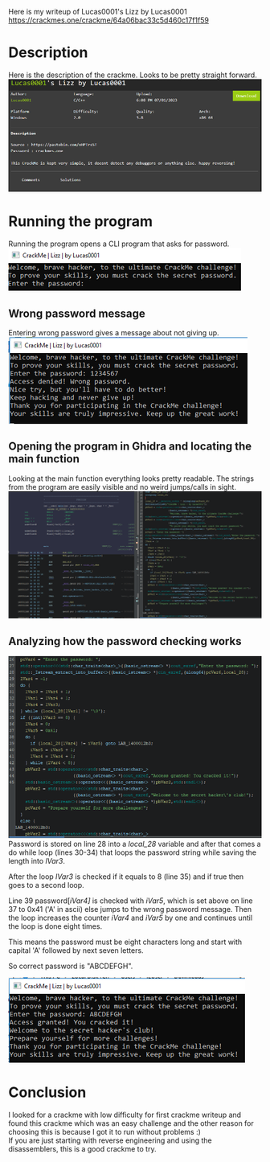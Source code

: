 Here is my writeup of Lucas0001's Lizz by Lucas0001  
https://crackmes.one/crackme/64a06bac33c5d460c17f1f59

# Description
Here is the description of the crackme. Looks to be pretty straight forward.
![](../images/crackme-lizz-description.png)

# Running the program
Running the program opens a CLI program that asks for password.
![](../images/crackme-lizz-program.png)

## Wrong password message
Entering wrong password gives a message about not giving up.
![](../images/crackme-lizz-program-wrong-password-output.png)

## Opening the program in Ghidra and locating the main function
Looking at the main function everything looks pretty readable. The strings from the program are easily visible and no weird jumps/calls in sight.
![](../images/crackme-lizz-main-function.png)
## Analyzing how the password checking works
![](../images/crackme-lizz-password-checking.png)
Password is stored on line 28 into a *local_28* variable and after that comes a do while loop (lines 30-34) that loops the password string while saving the length into *lVar3*. 

After the loop *lVar3* is checked if it equals to 8 (line 35) and if true then goes to a second loop.

Line 39 password\[*iVar4]* is checked with *iVar5*, which is set above on line 37 to 0x41 ('A' in ascii) else jumps to the wrong password message. Then the loop increases the counter *iVar4*  and *iVar5* by one and continues until the loop is done eight times.

This means the password must be eight characters long and start with capital 'A' followed by next seven letters. 

So correct password is "ABCDEFGH".

![](../images/crackme-lizz-correct-password.png)

# Conclusion
I looked for a crackme with low difficulty for first crackme writeup and found this crackme which was an easy challenge and the other reason for choosing this is because I got it to run without problems :)  
If you are just starting with reverse engineering and using the disassemblers, this is a good crackme to try.

